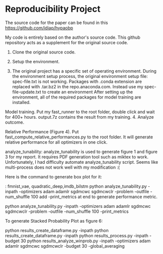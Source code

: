 # Reproducibility Project

The source code for the paper can be found in this https://github.com/idiap/hypaobp

My code is entirely based on the author's source code. This github repository acts as a supplement for the original source code.

1. Clone the original source code.

2. Setup the environment.

3. The original project has a specific set of operating environment. During the environment setup process, the original environment setup file: spec-file.txt is not working. Packages with .conda extension are replaced with .tar.bz2 in the repo.anaconda.com. Instead use my spec-file-update.txt to create an environment After setting up the environment, all of the required packages for model training are installed.

Model training. Put my fast_runner to the root folder, double click and wait for 400+ hours. output.7z contains the result from my training.
4. Analyze outcome.

Relative Performance (Figure 4). Put fast_compute_relative_performances.py to the root folder. It will generate relative performance for all optimizers in one click.

analyze_tunability: analyze_tunability is used to generate figure 1 and figure 3 for my report. It requires PDF generation tool such as miktex to work. Unfortunately, I had difficulty automate analyze_tunability script. Seems like multi-process does not work well with my modification :(

Here is the command to generate box plot for it: 

<problem>: fmnist_vae, quadratic_deep,imdb_bilstm 
 python analyze_tunability.py -inpath <Experiment-output-path> -optimizers adam adamlr sgdmcwc sgdmcwclr -problem <problem> -outfile -num_shuffle 100 add -print_metrics at end to generate performance metric. 
  
 python analyze_tunability.py -inpath <Experiment-output-path> -optimizers adam adamlr sgdmcwc sgdmcwclr -problem <problem> -outfile -num_shuffle 100 -print_metrics

To generate Stacked Probability Plot as figure 6:

python results_create_dataframe.py -inpath <Experiment-output-path> 
python results_create_dataframe.py -inpath <root-path> python results_process.py -inpath -budget 30 
python results_analyze_winprob.py -inpath <root-path> -optimizers adam adamlr sgdmcwc sgdmcwclr -budget 30 -global_averaging
